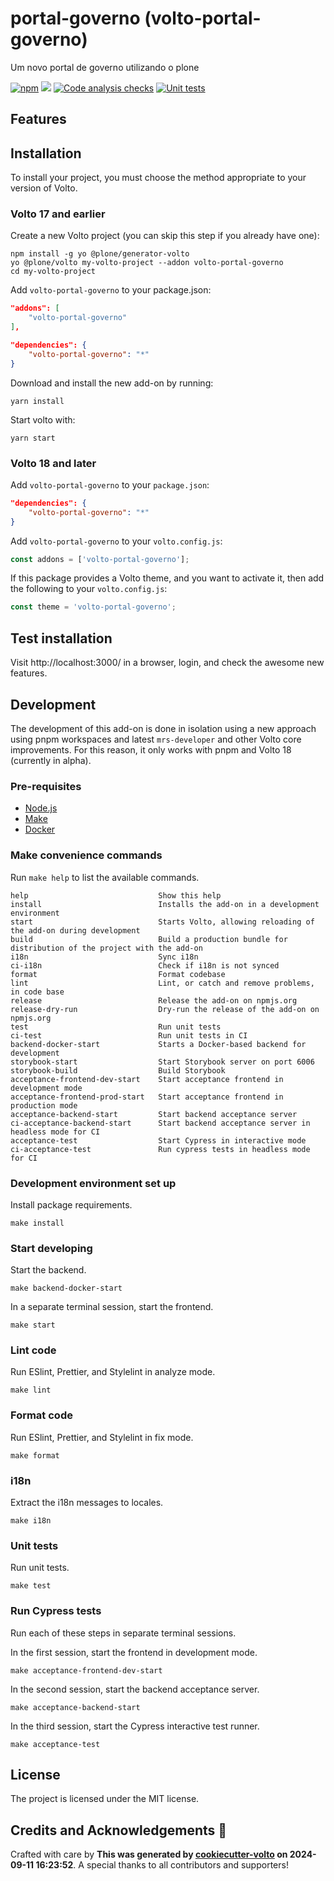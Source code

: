 # portal-governo (volto-portal-governo)

Um novo portal de governo utilizando o plone

[![npm](https://img.shields.io/npm/v/volto-portal-governo)](https://www.npmjs.com/package/volto-portal-governo)
[![](https://img.shields.io/badge/-Storybook-ff4785?logo=Storybook&logoColor=white&style=flat-square)](https://leandromontenegromachado.github.io/volto-portal-governo/)
[![Code analysis checks](https://github.com/leandromontenegromachado/volto-portal-governo/actions/workflows/code.yml/badge.svg)](https://github.com/leandromontenegromachado/volto-portal-governo/actions/workflows/code.yml)
[![Unit tests](https://github.com/leandromontenegromachado/volto-portal-governo/actions/workflows/unit.yml/badge.svg)](https://github.com/leandromontenegromachado/volto-portal-governo/actions/workflows/unit.yml)

## Features

<!-- List your awesome features here -->

## Installation

To install your project, you must choose the method appropriate to your version of Volto.


### Volto 17 and earlier

Create a new Volto project (you can skip this step if you already have one):

```
npm install -g yo @plone/generator-volto
yo @plone/volto my-volto-project --addon volto-portal-governo
cd my-volto-project
```

Add `volto-portal-governo` to your package.json:

```JSON
"addons": [
    "volto-portal-governo"
],

"dependencies": {
    "volto-portal-governo": "*"
}
```

Download and install the new add-on by running:

```
yarn install
```

Start volto with:

```
yarn start
```

### Volto 18 and later

Add `volto-portal-governo` to your `package.json`:

```json
"dependencies": {
    "volto-portal-governo": "*"
}
```

Add `volto-portal-governo` to your `volto.config.js`:

```javascript
const addons = ['volto-portal-governo'];
```

If this package provides a Volto theme, and you want to activate it, then add the following to your `volto.config.js`:

```javascript
const theme = 'volto-portal-governo';
```

## Test installation

Visit http://localhost:3000/ in a browser, login, and check the awesome new features.


## Development

The development of this add-on is done in isolation using a new approach using pnpm workspaces and latest `mrs-developer` and other Volto core improvements.
For this reason, it only works with pnpm and Volto 18 (currently in alpha).


### Pre-requisites

-   [Node.js](https://6.docs.plone.org/install/create-project.html#node-js)
-   [Make](https://6.docs.plone.org/install/create-project.html#make)
-   [Docker](https://6.docs.plone.org/install/create-project.html#docker)


### Make convenience commands

Run `make help` to list the available commands.

```text
help                             Show this help
install                          Installs the add-on in a development environment
start                            Starts Volto, allowing reloading of the add-on during development
build                            Build a production bundle for distribution of the project with the add-on
i18n                             Sync i18n
ci-i18n                          Check if i18n is not synced
format                           Format codebase
lint                             Lint, or catch and remove problems, in code base
release                          Release the add-on on npmjs.org
release-dry-run                  Dry-run the release of the add-on on npmjs.org
test                             Run unit tests
ci-test                          Run unit tests in CI
backend-docker-start             Starts a Docker-based backend for development
storybook-start                  Start Storybook server on port 6006
storybook-build                  Build Storybook
acceptance-frontend-dev-start    Start acceptance frontend in development mode
acceptance-frontend-prod-start   Start acceptance frontend in production mode
acceptance-backend-start         Start backend acceptance server
ci-acceptance-backend-start      Start backend acceptance server in headless mode for CI
acceptance-test                  Start Cypress in interactive mode
ci-acceptance-test               Run cypress tests in headless mode for CI
```

### Development environment set up

Install package requirements.

```shell
make install
```

### Start developing

Start the backend.

```shell
make backend-docker-start
```

In a separate terminal session, start the frontend.

```shell
make start
```

### Lint code

Run ESlint, Prettier, and Stylelint in analyze mode.

```shell
make lint
```

### Format code

Run ESlint, Prettier, and Stylelint in fix mode.

```shell
make format
```

### i18n

Extract the i18n messages to locales.

```shell
make i18n
```

### Unit tests

Run unit tests.

```shell
make test
```

### Run Cypress tests

Run each of these steps in separate terminal sessions.

In the first session, start the frontend in development mode.

```shell
make acceptance-frontend-dev-start
```

In the second session, start the backend acceptance server.

```shell
make acceptance-backend-start
```

In the third session, start the Cypress interactive test runner.

```shell
make acceptance-test
```

## License

The project is licensed under the MIT license.

## Credits and Acknowledgements 🙏

Crafted with care by **This was generated by [cookiecutter-volto](https://github.com/plone/cookiecutter-volto/frontend_addon) on 2024-09-11 16:23:52**. A special thanks to all contributors and supporters!
